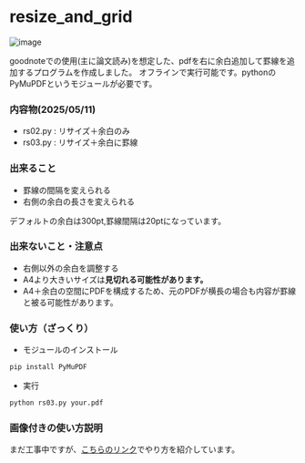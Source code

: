 ﻿# resize_and_grid

 ![image](https://github.com/user-attachments/assets/f8f812ad-2382-489d-a39d-8a68347b1209)


goodnoteでの使用(主に論文読み)を想定した、pdfを右に余白追加して罫線を追加するプログラムを作成しました。
オフラインで実行可能です。pythonのPyMuPDFというモジュールが必要です。

### 内容物(2025/05/11)
- rs02.py : リサイズ＋余白のみ
- rs03.py : リサイズ＋余白に罫線

### 出来ること

- 罫線の間隔を変えられる
- 右側の余白の長さを変えられる


デフォルトの余白は300pt,罫線間隔は20ptになっています。

### 出来ないこと・注意点

- 右側以外の余白を調整する
- A4より大きいサイズは**見切れる可能性があります。**
- A4＋余白の空間にPDFを構成するため、元のPDFが横長の場合も内容が罫線と被る可能性があります。

### 使い方（ざっくり）
- モジュールのインストール
```python
pip install PyMuPDF
```
- 実行
```python
python rs03.py your.pdf
```

### 画像付きの使い方説明
まだ工事中ですが、[こちらのリンク](https://www.notion.so/PDF-resize-1efbe7451c6e80a5a470edda6a110d70?pvs=21)でやり方を紹介しています。
